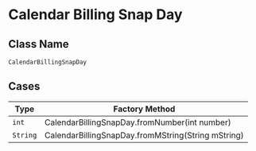 
# Calendar Billing Snap Day

## Class Name

`CalendarBillingSnapDay`

## Cases

| Type | Factory Method |
|  --- | --- |
| `int` | CalendarBillingSnapDay.fromNumber(int number) |
| `String` | CalendarBillingSnapDay.fromMString(String mString) |

